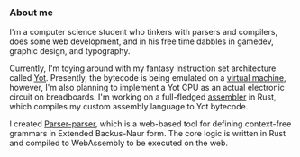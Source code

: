 ### About me

I'm a computer science student who tinkers with parsers and compilers, does some web development, and in his free time dabbles in gamedev, graphic design, and typography.

Currently, I'm toying around with my fantasy instruction set architecture called [Yot](https://github.com/yot-isa). Presently, the bytecode is being emulated on a [virtual machine](https://github.com/yot-isa/yvm), however, I'm also planning to implement a Yot CPU as an actual electronic circuit on breadboards. I'm working on a full-fledged [assembler](https://github.com/yot-isa/ysm) in Rust, which compiles my custom assembly language to Yot bytecode.

I created [Parser-parser](https://github.com/karolbelina/parser-parser), which is a web-based tool for defining context-free grammars in Extended Backus-Naur form. The core logic is written in Rust and compiled to WebAssembly to be executed on the web.

